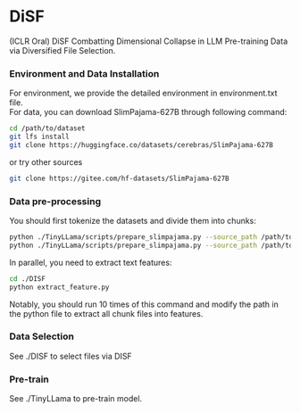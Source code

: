 # DiSF
(ICLR Oral) DiSF Combatting Dimensional Collapse in LLM Pre-training Data via Diversified File Selection.


### Environment and Data Installation
For environment, we provide the detailed environment in environment.txt file.  
For data, you can download SlimPajama-627B through following command:
```bash
cd /path/to/dataset  
git lfs install  
git clone https://huggingface.co/datasets/cerebras/SlimPajama-627B  
```
or try other sources  
```bash
git clone https://gitee.com/hf-datasets/SlimPajama-627B
```
### Data pre-processing
You should first tokenize the datasets and divide them into chunks:  
```bash
python ./TinyLLama/scripts/prepare_slimpajama.py --source_path /path/to/SlimPajama --tokenizer_path data/llama  --destination_path data/slim_star_combined --split validation --percentage 1.0  
python ./TinyLLama/scripts/prepare_slimpajama.py --source_path /path/to/SlimPajama --tokenizer_path data/llama  --destination_path data/slim_star_combined --split train --percentage 1.0
```
In parallel, you need to extract text features:
```bash
cd ./DISF
python extract_feature.py  
```
Notably, you should run 10 times of this command and modify the path in the python file to extract all chunk files into features.  

### Data Selection
See ./DISF to select files via DISF  

### Pre-train  
See ./TinyLLama to pre-train model.  
